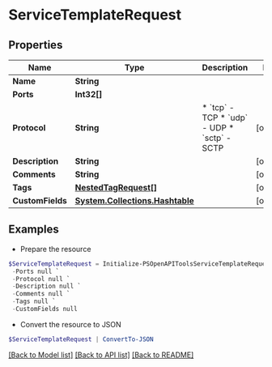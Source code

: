 # ServiceTemplateRequest
## Properties

Name | Type | Description | Notes
------------ | ------------- | ------------- | -------------
**Name** | **String** |  | 
**Ports** | **Int32[]** |  | 
**Protocol** | **String** | * &#x60;tcp&#x60; - TCP * &#x60;udp&#x60; - UDP * &#x60;sctp&#x60; - SCTP | [optional] 
**Description** | **String** |  | [optional] 
**Comments** | **String** |  | [optional] 
**Tags** | [**NestedTagRequest[]**](NestedTagRequest.md) |  | [optional] 
**CustomFields** | [**System.Collections.Hashtable**](AnyType.md) |  | [optional] 

## Examples

- Prepare the resource
```powershell
$ServiceTemplateRequest = Initialize-PSOpenAPIToolsServiceTemplateRequest  -Name null `
 -Ports null `
 -Protocol null `
 -Description null `
 -Comments null `
 -Tags null `
 -CustomFields null
```

- Convert the resource to JSON
```powershell
$ServiceTemplateRequest | ConvertTo-JSON
```

[[Back to Model list]](../README.md#documentation-for-models) [[Back to API list]](../README.md#documentation-for-api-endpoints) [[Back to README]](../README.md)

